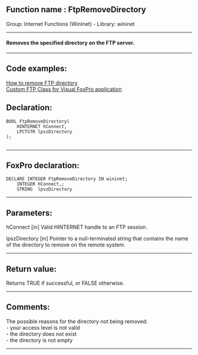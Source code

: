 
## Function name : FtpRemoveDirectory
Group: Internet Functions (WinInet) - Library: wininet    
***  


#### Removes the specified directory on the FTP server.
***  


## Code examples:
[How to remove FTP directory](../../samples/sample_070.md)  
[Custom FTP Class for Visual FoxPro application](../../samples/sample_344.md)  

## Declaration:
```foxpro  
BOOL FtpRemoveDirectory(
    HINTERNET hConnect,
    LPCTSTR lpszDirectory
);
  
```  
***  


## FoxPro declaration:
```foxpro  
DECLARE INTEGER FtpRemoveDirectory IN wininet;
	INTEGER hConnect,;
	STRING  lpszDirectory  
```  
***  


## Parameters:
hConnect
[in] Valid HINTERNET handle to an FTP session.

lpszDirectory
[in] Pointer to a null-terminated string that contains the name of the directory to remove on the remote system.  
***  


## Return value:
Returns TRUE if successful, or FALSE otherwise.  
***  


## Comments:
The possible reasons for the directory not being removed:  
	 - your access level is not valid  
	 - the directory does not exist  
	 - the directory is not empty  
  
***  

